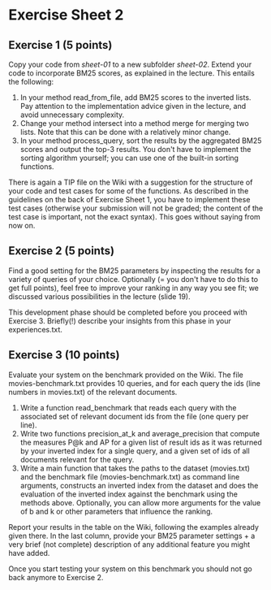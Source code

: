 # Exercise Sheet 2

## Exercise 1 (5 points)

Copy your code from *sheet-01* to a new subfolder *sheet-02*. Extend your code to incorporate BM25 scores,
as explained in the lecture. This entails the following:

1. In your method read_from_file, add BM25 scores to the inverted lists. Pay attention to the implementation
advice given in the lecture, and avoid unnecessary complexity.
2. Change your method intersect into a method merge for merging two lists. Note that this can be done with
a relatively minor change.
3. In your method process_query, sort the results by the aggregated BM25 scores and output the top-3 results.
You don't have to implement the sorting algorithm yourself; you can use one of the built-in sorting functions.

There is again a TIP file on the Wiki with a suggestion for the structure of your code and test cases for
some of the functions. As described in the guidelines on the back of Exercise Sheet 1, you have to implement
these test cases (otherwise your submission will not be graded; the content of the test case is important, not
the exact syntax). This goes without saying from now on.

## Exercise 2 (5 points)

Find a good setting for the BM25 parameters by inspecting the results for a variety of queries of your choice.
Optionally (= you don't have to do this to get full points), feel free to improve your ranking in any way you
see fit; we discussed various possibilities in the lecture (slide 19).

This development phase should be completed before you proceed with Exercise 3. Briefly(!) describe your insights
from this phase in your experiences.txt.

## Exercise 3 (10 points)

Evaluate your system on the benchmark provided on the Wiki. The file movies-benchmark.txt provides 10 queries,
and for each query the ids (line numbers in movies.txt) of the relevant documents.

1. Write a function read_benchmark that reads each query with the associated set of relevant document ids
from the file (one query per line).
2. Write two functions precision_at_k and average_precision that compute the measures P@k and AP for a given list
of result ids as it was returned by your inverted index for a single query, and a given set of ids of all documents 
relevant for the query.
3. Write a main function that takes the paths to the dataset (movies.txt) and the benchmark file (movies-benchmark.txt)
as command line arguments, constructs an inverted index from the dataset and does the evaluation of the inverted index
against the benchmark using the methods above. Optionally, you can allow more arguments for the value of b and k or other
parameters that influence the ranking.

Report your results in the table on the Wiki, following the examples already given there. In the last column, provide
your BM25 parameter settings + a very brief (not complete) description of any additional feature you might have added.

Once you start testing your system on this benchmark you should not go back anymore to Exercise 2.

